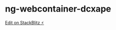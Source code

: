 # ng-webcontainer-dcxape

[Edit on StackBlitz ⚡️](https://stackblitz.com/edit/ng-webcontainer-dcxape)
